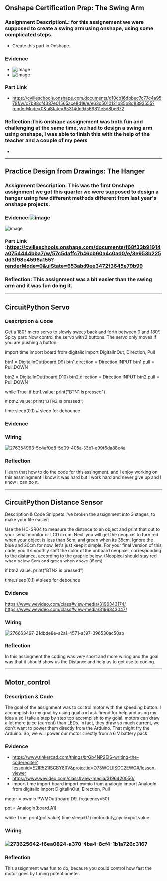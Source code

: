 ## Onshape Certification Prep: The Swing Arm



### Assignment DescriptionL: for this assignement we were supposed to create a swing arm using onshape, using some complicated steps.

 * Create this part in Onshape. 


### Evidence

  * ![image](https://github.com/Mulamba53/engineering3/assets/143534921/3c5cf3cf-57e5-4b33-9885-96c37b7d0371)
  * ![image](https://github.com/Mulamba53/engineering3/assets/143534921/ac35dbff-f4e5-4cd4-9e83-2055dc6d4f74)



### Part Link 

  * https://cvilleschools.onshape.com/documents/d10cb16dbbec7c77c4a9579f/w/c7b88cf4387e01565ace8d16/e/e63d5010121b85b8d8393555?renderMode=0&uiState=65314de9d569811e5d8be672

### Reflection:This onshape assignement was both fun and challenging at the same time, we had to design a swing arm using onshape, I was able to finish this with the help of the teacher and a couple of my peers

  * 

----------------------------------------------------------------------------------------------------------------------------------------------------------------------------------------------------------------------------------------------------------------------------------------------------------------------------------------------------------------------------------------------------------------------------------------------------------------

 ## Practice Design from Drawings: The Hanger



### Assignment Description: This was the first Onshape assignment we got this quarter we were supposed to design a hanger using few different methods different from last year's onshape projects.


### Evidence:![image](https://github.com/Mulamba53/engineering3/assets/143534921/065b0c79-cec0-4d6c-8580-8593532ea353)

![image](https://github.com/Mulamba53/engineering3/assets/143534921/e3ceaa07-571c-4b92-832f-82f6ae0a9b75)



### Part Link :https://cvilleschools.onshape.com/documents/f68f33b91914a0754444bba7/w/57c5daffc7b46cb60a4c0ad0/e/3e953b225dd3f98c4596a155?renderMode=0&uiState=653abd9ee3472f3645e79b99


### Reflection: This assignment was a bit easier than the swing arm and it was fun doing it.

___________________________________________________________________________________________________________________________________________________________________________________________________________________________________________________________________________________________________________________________________

 ## CircuitPython Servo



### Description & Code 




Get a 180° micro servo to slowly sweep back and forth between 0 and 180°. Spicy part: Now control the servo with 2 buttons. The servo only moves if you are pushing a button.

import time import board from digitalio import DigitalInOut, Direction, Pull

btn1 = DigitalInOut(board.D9) btn1.direction = Direction.INPUT btn1.pull = Pull.DOWN

btn2 = DigitalInOut(board.D10) btn2.direction = Direction.INPUT btn2.pull = Pull.DOWN

while True: if btn1.value: print("BTN1 is pressed")

if  btn2.value:
    print("BTN2 is pressed")
   

time.sleep(0.1) # sleep for debounce


### Evidence

### Wiring

![276354963-5c4af0d8-5d09-405a-83b1-e99f6da88e4a](https://github.com/Mulamba53/engineering3/assets/143534921/e5199bf9-fcb1-4276-baa9-d9244aaa8caa)


### Reflection

I learn that how to do the code for this assingment. and I enjoy working on this assmingment I know it was hard but I work hard and never give up and I know I can do it.



______________________________________________________________________________________________________________________________________________________________________________________________________________________________________________________________________________________________________________________________

## CircuitPython Distance Sensor


Description & Code Snippets
I've broken the assignment into 3 stages, to make your life easier:

Use the HC-SR04 to measure the distance to an object and print that out to your serial monitor or LCD in cm. Next, you will get the neopixel to turn red when your object is less than 5cm, and green when its 35cm. Ignore the blue and 20cm for now, let's just keep it simple. For your final version of this code, you'll smoothly shift the color of the onboard neopixel, corresponding to the distance, according to the graphic below. (Neopixel should stay red when below 5cm and green when above 35cm)

if  btn2.value:
    print("BTN2 is pressed")
   

time.sleep(0.1) # sleep for debounce

### Evidence
https://www.wevideo.com/class#view-media/3196343174/
https://www.wevideo.com/class#view-media/3196343047/
### Wiring 
![276663497-21dbde8e-a2a1-4571-a597-396530ac50ab](https://github.com/Mulamba53/engineering3/assets/143534921/acd57cc8-bf1e-4a5a-a203-7e3ad7ad3b11)

### Reflection

In this assingment the coding was very short and more wiring and the goal was that it should show us the Distance and help us to get use to coding.
__________________________________________________________________________________________________________________________________________________________________________________________________________________________________________________________________________________________________________________________


## Motor_control


### Description & Code 

The goal of the assignment was to control motor with the speeding button.
I accomplish to my goal by using goal and ask firend for help and using my idea also I take a step by step top accomplish to my goial.
motors can draw a lot more juice (current) than LEDs. In fact, they draw so much current, we don't want to power them directly from the Arduino. That might fry the Arduino. So, we will power our motor directly from a 6 V battery pack.

### Evidence
*  https://www.tinkercad.com/things/brGb4NP2EIS-writing-the-code/editel?lessonid=E2IR521ISCBY8RV&projectid=O73WOLIISCC2EWG#/lesson-viewer
* https://www.wevideo.com/class#view-media/3196420050/
* import time
import board
import pwmio
from analogio import AnalogIn
from digitalio import DigitalInOut, Direction, Pull

motor = pwmio.PWMOut(board.D9, frequency=50)




pot = AnalogIn(board.A1)



while True:
  print(pot.value)
  time.sleep(0.1)
  motor.duty_cycle=pot.value

### Wiring

### ![273625642-f6ea0824-a370-4ba4-8cf4-1b1a726c3167](https://github.com/Mulamba53/engineering3/assets/143534921/30011917-a453-4931-a94b-37692f7d48b1)


### Reflection
This assignment was fun to do, because you could control how fast the motor goes by tuning potentiometer. 
